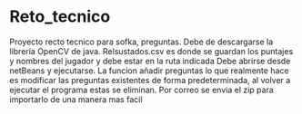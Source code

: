 # Reto_tecnico
Proyecto recto tecnico para sofka, preguntas.
Debe de descargarse la librería OpenCV de java.
Relsustados.csv es donde se guardan los puntajes y nombres del jugador y debe estar en la ruta indicada 
Debe abrirse desde netBeans y ejecutarse.
La funcion añadir preguntas lo que realmente hace es modificar las preguntas existentes de forma predeterminada, al volver a ejecutar el programa estas se eliminan.
Por correo se envia el zip para importarlo de una manera mas facil
